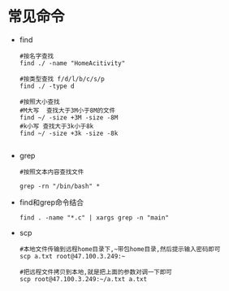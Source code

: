 # 常见命令

- find

  ```
  #按名字查找
  find ./ -name "HomeAcitivity"
  
  #按类型查找 f/d/l/b/c/s/p
  find ./ -type d
  
  #按照大小查找
  #M大写  查找大于3M小于8M的文件
  find ~/ -size +3M -size -8M
  #k小写 查找大于3k小于8k
  find ~/ -size +3k -size -8k
  
  
  ```

- grep

  ```
  #按照文本内容查找文件
  
  grep -rn "/bin/bash" *
  ```

- find和grep命令结合

  ```shell
  find . -name "*.c" | xargs grep -n "main"
  ```

- scp

  ```
  #本地文件传输到远程home目录下,~带包home目录,然后提示输入密码即可
  scp a.txt root@47.100.3.249:~
  
  #把远程文件拷贝到本地,就是把上面的参数对调一下即可
  scp root@47.100.3.249:~/a.txt a.txt
  ```

  